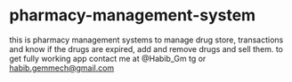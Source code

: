 # pharmacy-management-system
this is pharmacy management systems to manage drug store, transactions and know if the drugs are expired, add and remove drugs and sell them.
to get fully working app contact me at @Habib_Gm tg or habib.gemmech@gmail.com 
